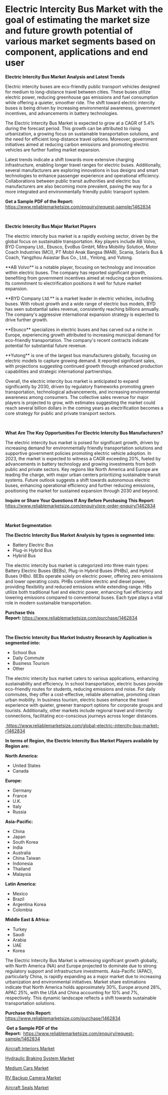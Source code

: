<p><h1>Electric Intercity Bus Market with the goal of estimating the market size and future growth potential of various market segments based on component, applications and end user</h1></p><p><strong>Electric Intercity Bus Market Analysis and Latest Trends</strong></p>
<p><p>Electric intercity buses are eco-friendly public transport vehicles designed for medium to long-distance travel between cities. These buses utilize electric power, reducing greenhouse gas emissions and fuel consumption while offering a quieter, smoother ride. The shift toward electric intercity buses is being driven by increasing environmental awareness, government incentives, and advancements in battery technologies.</p><p>The Electric Intercity Bus Market is expected to grow at a CAGR of 5.4% during the forecast period. This growth can be attributed to rising urbanization, a growing focus on sustainable transportation solutions, and the need for efficient long-distance travel options. Moreover, government initiatives aimed at reducing carbon emissions and promoting electric vehicles are further fueling market expansion.</p><p>Latest trends indicate a shift towards more extensive charging infrastructure, enabling longer travel ranges for electric buses. Additionally, several manufacturers are exploring innovations in bus designs and smart technologies to enhance passenger experience and operational efficiency. Collaborations between public transit authorities and electric bus manufacturers are also becoming more prevalent, paving the way for a more integrated and environmentally friendly public transport system.</p></p>
<p><strong>Get a Sample PDF of the Report:&nbsp;</strong> <a href="https://www.reliablemarketsize.com/enquiry/request-sample/1462834?utm_campaign=2130&utm_medium=2&utm_source=Github&utm_content=ia&utm_term=30032025&utm_id=electric-intercity-bus">https://www.reliablemarketsize.com/enquiry/request-sample/1462834</a></p>
<p>&nbsp;</p>
<p><strong>Electric Intercity Bus Major Market Players</strong></p>
<p><p>The electric intercity bus market is a rapidly evolving sector, driven by the global focus on sustainable transportation. Key players include AB Volvo, BYD Company Ltd., Ebusco, EvoBus GmbH, Mitra Mobility Solution, Motor Coach Industries (MCI), PT Mobil Anak Bangsa (MAB), Scania, Solaris Bus & Coach, Yangzhou Asiastar Bus Co., Ltd., Yinlong, and Yutong.</p><p>**AB Volvo** is a notable player, focusing on technology and innovation within electric buses. The company has reported significant growth, benefiting from government incentives aimed at reducing carbon emissions. Its commitment to electrification positions it well for future market expansion.</p><p>**BYD Company Ltd.** is a market leader in electric vehicles, including buses. With robust growth and a wide range of electric bus models, BYD has seen substantial sales revenue, consistently reaching billions annually. The company's aggressive international expansion strategy is expected to drive further growth.</p><p>**Ebusco** specializes in electric buses and has carved out a niche in Europe, experiencing growth attributed to increasing municipal demand for eco-friendly transportation. The company's recent contracts indicate potential for substantial future revenue.</p><p>**Yutong** is one of the largest bus manufacturers globally, focusing on electric models to capture growing demand. It reported significant sales, with projections suggesting continued growth through enhanced production capabilities and strategic international partnerships.</p><p>Overall, the electric intercity bus market is anticipated to expand significantly by 2030, driven by regulatory frameworks promoting green transportation, technological advancements, and increasing environmental awareness among consumers. The collective sales revenue for major players is projected to grow, with estimates suggesting the market could reach several billion dollars in the coming years as electrification becomes a core strategy for public and private transport sectors.</p></p>
<p>&nbsp;</p>
<p><strong>What Are The Key Opportunities For Electric Intercity Bus Manufacturers?</strong></p>
<p><p>The electric intercity bus market is poised for significant growth, driven by increasing demand for environmentally friendly transportation solutions and supportive government policies promoting electric vehicle adoption. In 2023, the market is expected to witness a CAGR exceeding 20%, fueled by advancements in battery technology and growing investments from both public and private sectors. Key regions like North America and Europe are leading the charge, with major urban centers prioritizing sustainable transit systems. Future outlook suggests a shift towards autonomous electric buses, enhancing operational efficiency and further reducing emissions, positioning the market for sustained expansion through 2030 and beyond.</p></p>
<p><strong>Inquire or Share Your Questions If Any Before Purchasing This Report:</strong> <a href="https://www.reliablemarketsize.com/enquiry/pre-order-enquiry/1462834?utm_campaign=2130&utm_medium=2&utm_source=Github&utm_content=ia&utm_term=30032025&utm_id=electric-intercity-bus">https://www.reliablemarketsize.com/enquiry/pre-order-enquiry/1462834</a></p>
<p>&nbsp;</p>
<p><strong>Market Segmentation</strong></p>
<p><strong>The Electric Intercity Bus Market Analysis by types is segmented into:</strong></p>
<p><ul><li>Battery Electric Bus</li><li>Plug-in Hybrid Bus</li><li>Hybrid Bus</li></ul></p>
<p><p>The electric intercity bus market is categorized into three main types: Battery Electric Buses (BEBs), Plug-in Hybrid Buses (PHBs), and Hybrid Buses (HBs). BEBs operate solely on electric power, offering zero emissions and lower operating costs. PHBs combine electric and diesel power, providing flexibility and reduced emissions while extending range. HBs utilize both traditional fuel and electric power, enhancing fuel efficiency and lowering emissions compared to conventional buses. Each type plays a vital role in modern sustainable transportation.</p></p>
<p><strong>Purchase this Report:&nbsp;</strong><a href="https://www.reliablemarketsize.com/purchase/1462834?utm_campaign=2130&utm_medium=2&utm_source=Github&utm_content=ia&utm_term=30032025&utm_id=electric-intercity-bus">https://www.reliablemarketsize.com/purchase/1462834</a></p>
<p>&nbsp;</p>
<p><strong>The Electric Intercity Bus Market Industry Research by Application is segmented into:</strong></p>
<p><ul><li>School Bus</li><li>Daily Commute</li><li>Business Tourism</li><li>Other</li></ul></p>
<p><p>The electric intercity bus market caters to various applications, enhancing sustainability and efficiency. In school transportation, electric buses provide eco-friendly routes for students, reducing emissions and noise. For daily commutes, they offer a cost-effective, reliable alternative, promoting clean urban mobility. In business tourism, electric buses enhance the travel experience with quieter, greener transport options for corporate groups and tourists. Additionally, other markets include regional travel and intercity connections, facilitating eco-conscious journeys across longer distances.</p></p>
<p><a href="https://www.reliablemarketsize.com/global-electric-intercity-bus-market-r1462834?utm_campaign=2130&utm_medium=2&utm_source=Github&utm_content=ia&utm_term=30032025&utm_id=electric-intercity-bus">&nbsp;https://www.reliablemarketsize.com/global-electric-intercity-bus-market-r1462834</a></p>
<p><strong>In terms of Region, the Electric Intercity Bus Market Players available by Region are:</strong></p>
<p>
    <p> <strong> North America: </strong>
        <ul>
            <li>United States</li>
            <li>Canada</li>
        </ul>
        </p> 
    <p> <strong> Europe: </strong>
        <ul>
            <li>Germany</li>
            <li>France</li>
            <li>U.K.</li>
            <li>Italy</li>
            <li>Russia</li>
        </ul>
        </p> 
    <p> <strong> Asia-Pacific: </strong>
        <ul>
            <li>China</li>
            <li>Japan</li>
            <li>South Korea</li>
            <li>India</li>
            <li>Australia</li>
            <li>China Taiwan</li>
            <li>Indonesia</li>
            <li>Thailand</li>
            <li>Malaysia</li>
        </ul>
        </p> 
    <p> <strong> Latin America: </strong>
        <ul>
            <li>Mexico</li>
            <li>Brazil</li>
            <li>Argentina Korea</li>
            <li>Colombia</li>
        </ul>
        </p> 
    <p> <strong> Middle East & Africa: </strong>
        <ul>
            <li>Turkey</li>
            <li>Saudi</li>
            <li>Arabia</li>
            <li>UAE</li>
            <li>Korea</li>
        </ul>
    </p>
    </p>
<p><p>The Electric Intercity Bus Market is witnessing significant growth globally, with North America (NA) and Europe projected to dominate due to strong regulatory support and infrastructure investments. Asia-Pacific (APAC), particularly China, is rapidly expanding as a major market due to increasing urbanization and environmental initiatives. Market share estimations indicate that North America holds approximately 30%, Europe around 28%, APAC 25%, with the USA and China accounting for 10% and 7%, respectively. This dynamic landscape reflects a shift towards sustainable transportation solutions.</p></p>
<p><strong>Purchase this Report: </strong><a href="https://www.reliablemarketsize.com/purchase/1462834?utm_campaign=2130&utm_medium=2&utm_source=Github&utm_content=ia&utm_term=30032025&utm_id=electric-intercity-bus">https://www.reliablemarketsize.com/purchase/1462834</a></p>
<p>&nbsp;<strong>Get a Sample PDF of the Report:&nbsp;&nbsp;</strong><a href="https://www.reliablemarketsize.com/enquiry/request-sample/1462834?utm_campaign=2130&utm_medium=2&utm_source=Github&utm_content=ia&utm_term=30032025&utm_id=electric-intercity-bus">https://www.reliablemarketsize.com/enquiry/request-sample/1462834</a></p>
<p><strong></strong></p>
<p><p><a href="https://github.com/fallalenoswG/Market-Research-Report-List-1/blob/main/aircraft-interiors-market.md?utm_campaign=2130&utm_medium=2&utm_source=Github&utm_content=ia&utm_term=30032025&utm_id=electric-intercity-bus">Aircraft Interiors Market</a></p><p><a href="https://github.com/gfellcincot4/Market-Research-Report-List-1/blob/main/hydraulic-braking-system-market.md?utm_campaign=2130&utm_medium=2&utm_source=Github&utm_content=ia&utm_term=30032025&utm_id=electric-intercity-bus">Hydraulic Braking System Market</a></p><p><a href="https://github.com/countpapajwp/Market-Research-Report-List-1/blob/main/medium-cars-market.md?utm_campaign=2130&utm_medium=2&utm_source=Github&utm_content=ia&utm_term=30032025&utm_id=electric-intercity-bus">Medium Cars Market</a></p><p><a href="https://github.com/haagarocapmj/Market-Research-Report-List-1/blob/main/rv-backup-camera-market.md?utm_campaign=2130&utm_medium=2&utm_source=Github&utm_content=ia&utm_term=30032025&utm_id=electric-intercity-bus">RV Backup Camera Market</a></p><p><a href="https://github.com/santosh758595/Market-Research-Report-List-7/blob/main/aircraft-seals-market.md?utm_campaign=2130&utm_medium=2&utm_source=Github&utm_content=ia&utm_term=30032025&utm_id=electric-intercity-bus">Aircraft Seals Market</a></p></p>